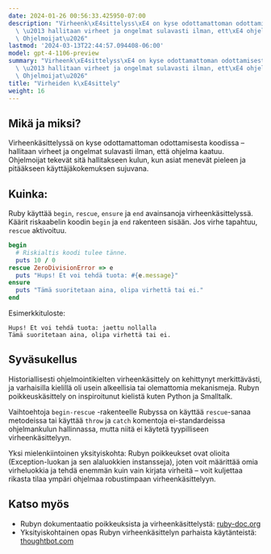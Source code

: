 ```yaml
---
date: 2024-01-26 00:56:33.425950-07:00
description: "Virheenk\xE4sittelyss\xE4 on kyse odottamattoman odottamisesta koodissa\
  \ \u2013 hallitaan virheet ja ongelmat sulavasti ilman, ett\xE4 ohjelma kaatuu.\
  \ Ohjelmoijat\u2026"
lastmod: '2024-03-13T22:44:57.094408-06:00'
model: gpt-4-1106-preview
summary: "Virheenk\xE4sittelyss\xE4 on kyse odottamattoman odottamisesta koodissa\
  \ \u2013 hallitaan virheet ja ongelmat sulavasti ilman, ett\xE4 ohjelma kaatuu.\
  \ Ohjelmoijat\u2026"
title: "Virheiden k\xE4sittely"
weight: 16
---
```


## Mikä ja miksi?

Virheenkäsittelyssä on kyse odottamattoman odottamisesta koodissa – hallitaan virheet ja ongelmat sulavasti ilman, että ohjelma kaatuu. Ohjelmoijat tekevät sitä hallitakseen kulun, kun asiat menevät pieleen ja pitääkseen käyttäjäkokemuksen sujuvana.

## Kuinka:

Ruby käyttää `begin`, `rescue`, `ensure` ja `end` avainsanoja virheenkäsittelyssä. Käärit riskaabelin koodin `begin` ja `end` rakenteen sisään. Jos virhe tapahtuu, `rescue` aktivoituu.

```Ruby
begin
  # Riskialtis koodi tulee tänne.
  puts 10 / 0
rescue ZeroDivisionError => e
  puts "Hups! Et voi tehdä tuota: #{e.message}"
ensure
  puts "Tämä suoritetaan aina, olipa virhettä tai ei."
end
```

Esimerkkituloste:
```
Hups! Et voi tehdä tuota: jaettu nollalla
Tämä suoritetaan aina, olipa virhettä tai ei.
```

## Syväsukellus

Historiallisesti ohjelmointikielten virheenkäsittely on kehittynyt merkittävästi, ja varhaisilla kielillä oli usein alkeellisia tai olemattomia mekanismeja. Rubyn poikkeuskäsittely on inspiroitunut kielistä kuten Python ja Smalltalk.

Vaihtoehtoja `begin-rescue` -rakenteelle Rubyssa on käyttää `rescue`-sanaa metodeissa tai käyttää `throw` ja `catch` komentoja ei-standardeissa ohjelmankulun hallinnassa, mutta niitä ei käytetä tyypilliseen virheenkäsittelyyn.

Yksi mielenkiintoinen yksityiskohta: Rubyn poikkeukset ovat olioita (Exception-luokan ja sen alaluokkien instansseja), joten voit määrittää omia virheluokkia ja tehdä enemmän kuin vain kirjata virheitä – voit kuljettaa rikasta tilaa ympäri ohjelmaa robustimpaan virheenkäsittelyyn.

## Katso myös

- Rubyn dokumentaatio poikkeuksista ja virheenkäsittelystä: [ruby-doc.org](https://ruby-doc.org/core-3.1.0/doc/syntax/exceptions_rdoc.html)
- Yksityiskohtainen opas Rubyn virheenkäsittelyn parhaista käytänteistä: [thoughtbot.com](https://thoughtbot.com/blog/rescue-standarderror-not-exception)
